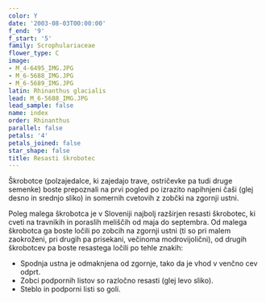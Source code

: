 ```yaml
---
color: Y
date: '2003-08-03T00:00:00'
f_end: '9'
f_start: '5'
family: Scrophulariaceae
flower_type: C
image:
- M_4-6495_IMG.JPG
- M_6-5688_IMG.JPG
- M_6-5689_IMG.JPG
latin: Rhinanthus glacialis
lead: M_6-5688_IMG.JPG
lead_sample: false
name: index
order: Rhinanthus
parallel: false
petals: '4'
petals_joined: false
star_shape: false
title: Resasti škrobotec
---
```

Škrobotce (polzajedalce, ki zajedajo trave, ostričevke pa tudi druge semenke) boste prepoznali na prvi pogled po izrazito napihnjeni čaši (glej desno in srednjo sliko) in somernih cvetovih z zobčki na zgornji ustni.

Poleg malega škrobotca je v Sloveniji najbolj razširjen resasti škrobotec, ki cveti na travnikih in poraslih meliščih od maja do septembra. Od malega škrobotca ga boste ločili po zobcih na zgornji ustni (ti so pri malem zaokroženi, pri drugih pa prisekani, večinoma modrovijolični), od drugih škrobotcev pa boste resastega ločili po tehle znakih:

-   Spodnja ustna je odmaknjena od zgornje, tako da je vhod v venčno cev odprt.
-   Zobci podpornih listov so razločno resasti (glej levo sliko).
-   Steblo in podporni listi so goli.

